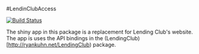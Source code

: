#LendinClubAccess

[![Build Status](https://travis-ci.org/kuhnrl30/LendingClubAccess.svg?branch=master)](https://travis-ci.org/kuhnrl30/LendingClubAccess)

The shiny app in this package is a replacement for Lending Club's website.  The app is uses the API bindings in the (LendingClub)[http://ryankuhn.net/LendingClub) package.
